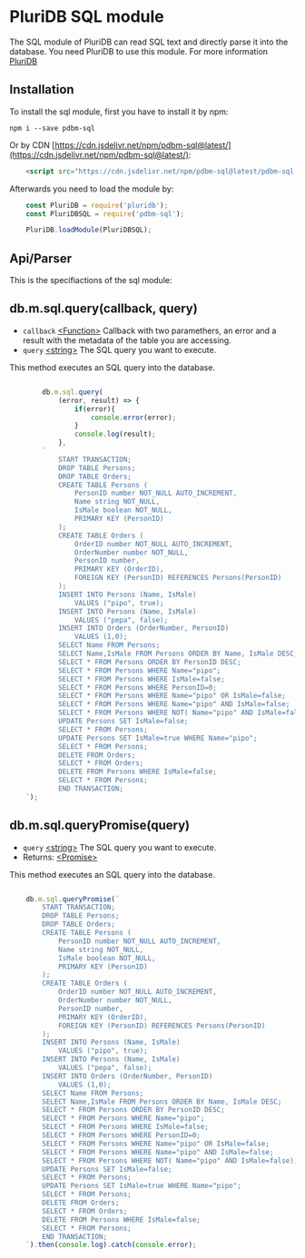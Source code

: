 # PluriDB SQL module

The SQL module of PluriDB can read SQL text and directly parse it into the database.
You need PluriDB to use this module. For more information [PluriDB](https://dandimrod.dev/PluriDB)

## Installation

To install the sql module, first you have to install it by npm:

    npm i --save pdbm-sql

Or by CDN [https://cdn.jsdelivr.net/npm/pdbm-sql@latest/](https://cdn.jsdelivr.net/npm/pdbm-sql@latest/):

```html
    <script src="https://cdn.jsdelivr.net/npm/pdbm-sql@latest/pdbm-sql.js"></script>
```

Afterwards you need to load the module by:

```js
    const PluriDB = require('pluridb');
    const PluriDBSQL = require('pdbm-sql');

    PluriDB.loadModule(PluriDBSQL);
```

## Api/Parser

This is the specifiactions of the sql module:

## db.m.sql.query(callback, query)
* `callback` [\<Function\>][function] Callback with two paramethers, an error and a result with the metadata of the table you are accessing.
* `query` [\<string\>][string] The SQL query you want to execute.

This method executes an SQL query into the database.

```js

        db.m.sql.query(
            (error, result) => {
                if(error){
                    console.error(error);
                }
                console.log(result);
            },
        `
            START TRANSACTION;
            DROP TABLE Persons;
            DROP TABLE Orders;
            CREATE TABLE Persons (
                PersonID number NOT_NULL AUTO_INCREMENT,
                Name string NOT_NULL,
                IsMale boolean NOT_NULL,
                PRIMARY KEY (PersonID)
            );
            CREATE TABLE Orders (
                OrderID number NOT_NULL AUTO_INCREMENT,
                OrderNumber number NOT_NULL,
                PersonID number,
                PRIMARY KEY (OrderID),
                FOREIGN KEY (PersonID) REFERENCES Persons(PersonID)
            );
            INSERT INTO Persons (Name, IsMale)
                VALUES ("pipo", true);
            INSERT INTO Persons (Name, IsMale)
                VALUES ("pepa", false);
            INSERT INTO Orders (OrderNumber, PersonID) 
                VALUES (1,0);
            SELECT Name FROM Persons;
            SELECT Name,IsMale FROM Persons ORDER BY Name, IsMale DESC;
            SELECT * FROM Persons ORDER BY PersonID DESC;
            SELECT * FROM Persons WHERE Name="pipo";
            SELECT * FROM Persons WHERE IsMale=false;
            SELECT * FROM Persons WHERE PersonID=0;
            SELECT * FROM Persons WHERE Name="pipo" OR IsMale=false;
            SELECT * FROM Persons WHERE Name="pipo" AND IsMale=false;
            SELECT * FROM Persons WHERE NOT( Name="pipo" AND IsMale=false);
            UPDATE Persons SET IsMale=false;
            SELECT * FROM Persons;
            UPDATE Persons SET IsMale=true WHERE Name="pipo";
            SELECT * FROM Persons;
            DELETE FROM Orders;
            SELECT * FROM Orders;
            DELETE FROM Persons WHERE IsMale=false;
            SELECT * FROM Persons;
            END TRANSACTION;
    `);

```

## db.m.sql.queryPromise(query)
* `query` [\<string\>][string] The SQL query you want to execute.
* Returns: [\<Promise\>][promise]

This method executes an SQL query into the database.

```js

    db.m.sql.queryPromise(`
        START TRANSACTION;
        DROP TABLE Persons;
        DROP TABLE Orders;
        CREATE TABLE Persons (
            PersonID number NOT_NULL AUTO_INCREMENT,
            Name string NOT_NULL,
            IsMale boolean NOT_NULL,
            PRIMARY KEY (PersonID)
        );
        CREATE TABLE Orders (
            OrderID number NOT_NULL AUTO_INCREMENT,
            OrderNumber number NOT_NULL,
            PersonID number,
            PRIMARY KEY (OrderID),
            FOREIGN KEY (PersonID) REFERENCES Persons(PersonID)
        );
        INSERT INTO Persons (Name, IsMale)
            VALUES ("pipo", true);
        INSERT INTO Persons (Name, IsMale)
            VALUES ("pepa", false);
        INSERT INTO Orders (OrderNumber, PersonID) 
            VALUES (1,0);
        SELECT Name FROM Persons;
        SELECT Name,IsMale FROM Persons ORDER BY Name, IsMale DESC;
        SELECT * FROM Persons ORDER BY PersonID DESC;
        SELECT * FROM Persons WHERE Name="pipo";
        SELECT * FROM Persons WHERE IsMale=false;
        SELECT * FROM Persons WHERE PersonID=0;
        SELECT * FROM Persons WHERE Name="pipo" OR IsMale=false;
        SELECT * FROM Persons WHERE Name="pipo" AND IsMale=false;
        SELECT * FROM Persons WHERE NOT( Name="pipo" AND IsMale=false);
        UPDATE Persons SET IsMale=false;
        SELECT * FROM Persons;
        UPDATE Persons SET IsMale=true WHERE Name="pipo";
        SELECT * FROM Persons;
        DELETE FROM Orders;
        SELECT * FROM Orders;
        DELETE FROM Persons WHERE IsMale=false;
        SELECT * FROM Persons;
        END TRANSACTION;
    `).then(console.log).catch(console.error);

```

[string]: https://developer.mozilla.org/en-US/docs/Web/JavaScript/Data_structures#string_type
[object]: https://developer.mozilla.org/en-US/docs/Web/JavaScript/Reference/Global_Objects/Object
[boolean]: https://developer.mozilla.org/en-US/docs/Web/JavaScript/Data_structures#boolean_type
[number]: https://developer.mozilla.org/en-US/docs/Web/JavaScript/Data_structures#number_type
[function]: https://developer.mozilla.org/en-US/docs/Web/JavaScript/Reference/Global_Objects/Function
[promise]: https://developer.mozilla.org/en-US/docs/Web/JavaScript/Reference/Global_Objects/Promise
[any]: https://developer.mozilla.org/en-US/docs/Web/JavaScript/Reference/Global_Objects